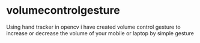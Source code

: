 # volumecontrolgesture
Using hand tracker in opencv i have created volume control gesture to increase or decrease the volume of your mobile or laptop by simple gesture
